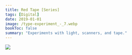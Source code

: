 ```yaml
---
title: Red Tape [Series]
tags: [Digital]
date: 2019-01-01
image: /type-experiment_-_7.webp
bookToc: false
summary: "Experiments with light, scanners, and tape."
---
```


![](/type-experiment_-_8.webp)